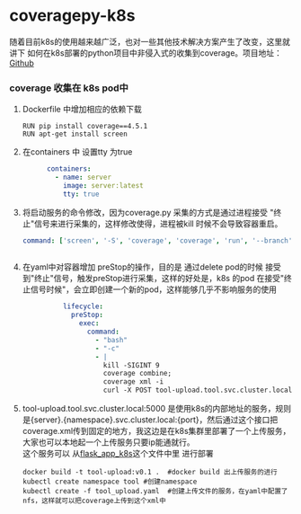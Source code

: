 # coveragepy-k8s
随着目前k8s的使用越来越广泛，也对一些其他技术解决方案产生了改变，这里就讲下 如何在k8s部署的python项目中非侵入式的收集到coverage。项目地址：[Github](https://github.com/yili1992/coveragepy-k8s)

### coverage 收集在 k8s pod中

1. Dockerfile 中增加相应的依赖下载

   ```shell
   RUN pip install coverage==4.5.1
   RUN apt-get install screen
   ```

2. 在containers 中 设置tty 为true

   ```yaml
         containers:
           - name: server
             image: server:latest
             tty: true
   
   ```
   
3. 将启动服务的命令修改，因为coverage.py 采集的方式是通过进程接受 "终止"信号来进行采集的，这样修改使得，进程被kill 时候不会导致容器重启。

   ```yaml
   command: ['screen', '-S', 'coverage', 'coverage', 'run', '--branch', '--concurrency=gevent', '--parallel-mode', '/code/server/application.py']
         
   ```

4. 在yaml中对容器增加 preStop的操作，目的是 通过delete pod的时候 接受到"终止"信号，触发preStop进行采集，这样的好处是，k8s 的pod 在接受"终止信号时候"，会立即创建一个新的pod，这样能够几乎不影响服务的使用

   ```yaml
             lifecycle:
               preStop:
                 exec:
                   command:
                     - "bash"
                     - "-c"
                     - |
                       kill -SIGINT 9
                       coverage combine;
                       coverage xml -i
                       curl -X POST tool-upload.tool.svc.cluster.local:5000/upload -F  "file=@coverage.xml" -F pod="server" //将coverage.xml 通过接口上传到nfs
   ```
5. tool-upload.tool.svc.cluster.local:5000 是使用k8s的内部地址的服务，规则是{server}.{namespace}.svc.cluster.local:{port}，然后通过这个接口把coverage.xml传到固定的地方，我这边是在k8s集群里部署了一个上传服务，大家也可以本地起一个上传服务只要ip能通就行。  
  这个服务可以 从[flask_app_k8s](https://github.com/yili1992/coveragepy-k8s)这个文件中里 进行部署
  
     ```shell
   docker build -t tool-upload:v0.1 .  #docker build 出上传服务的进行
   kubectl create namespace tool #创建namespace
   kubectl create -f tool_upload.yaml  #创建上传文件的服务，在yaml中配置了 nfs，这样就可以把coverage上传到这个xml中
     ```


